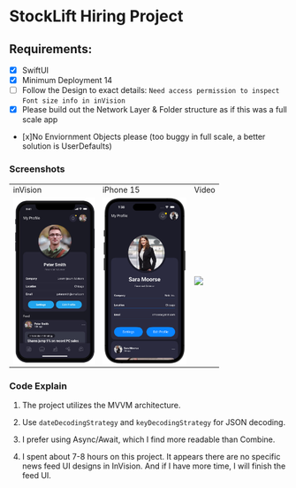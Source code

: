 # StockLift Hiring Project

## Requirements:

- [x] SwiftUI 
- [x] Minimum Deployment 14
- [ ] Follow the Design to exact details: `Need access permission to inspect Font size info in inVision`
- [x] Please build out the Network Layer & Folder structure as if this was a full scale app
- [x]No Enviornment Objects please (too buggy in full scale, a better solution is UserDefaults)


### Screenshots

|  |  |  |
| - | - | - |
| inVision | iPhone 15 | Video |
| <img src="Screenshots/inVision.jpg" height="300"> | <img src="Screenshots/iphone15.png" height="300"> |  <img src="Screenshots/video.gif" height="300">  |



### Code Explain

1. The project utilizes the MVVM architecture.

2. Use `dateDecodingStrategy` and `keyDecodingStrategy` for JSON decoding.

3. I prefer using Async/Await, which I find more readable than Combine.

4. I spent about 7-8 hours on this project. It appears there are no specific news feed UI designs in InVision. And if I have more time, I will finish the feed UI.
